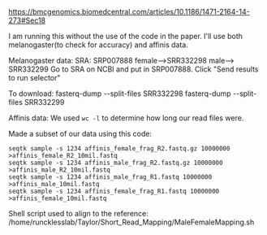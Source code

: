 ﻿https://bmcgenomics.biomedcentral.com/articles/10.1186/1471-2164-14-273#Sec18

I am running this without the use of the code in the paper.
I'll use both melanogaster(to check for accuracy) and affinis data.

 
Melanogaster data:
SRA: SRP007888
female-->SRR332298
male--> SRR332299
Go to SRA on NCBI and put in SRP007888.
Click "Send results to run selector"

To download:
fasterq-dump --split-files SRR332298
fasterq-dump --split-files SRR332299

Affinis data:
We used `wc -l` to determine how long our read files were.

Made a subset of our data using this code:

    seqtk sample -s 1234 affinis_female_frag_R2.fastq.gz 10000000 >affinis_female_R2_10mil.fastq
    seqtk sample -s 1234 affinis_male_frag_R2.fastq.gz 10000000 >affinis_male_R2_10mil.fastq
    seqtk sample -s 1234 affinis_male_frag_R1.fastq 10000000 >affinis_male_10mil.fastq
    seqtk sample -s 1234 affinis_female_frag_R1.fastq 10000000 >affinis_female_10mil.fastq


Shell script used to align to the reference:
/home/runcklesslab/Taylor/Short_Read_Mapping/MaleFemaleMapping.sh
